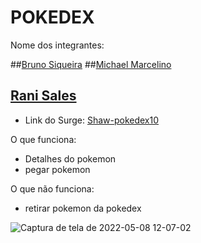 
# POKEDEX

Nome dos integrantes: 

##[Bruno Siqueira](https://github.com/brunosp-49)
##[Michael Marcelino](https://github.com/michaeldouglasf)
## [Rani Sales](https://github.com/RaniSales)

- Link do Surge: [Shaw-pokedex10](https://pokedex-grupo10.surge.sh/)

O que funciona:
- Detalhes do pokemon
- pegar pokemon

O que não funciona: 
- retirar pokemon da pokedex


![Captura de tela de 2022-05-08 12-07-02](https://user-images.githubusercontent.com/80003041/167380821-b95330e3-39c1-4253-9a0d-53140dbd64dc.png)
